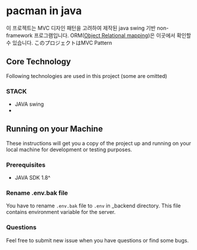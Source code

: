 # pacman in java
이 프로젝트는 MVC 디자인 패턴을 고려하여 제작된 java swing 기반 non-framework 프로그램입니다.
ORM([Object Relational mapping](https://github.com/smallThinking/pacman/blob/master/src/CharacterUML.jpg))은 이곳에서 확인할 수 있습니다.
このプロジェクトはMVC Pattern

## Core Technology
Following technologies are used in this project (some are omitted)

### STACK
- JAVA swing
- 

## Running on your Machine

These instructions will get you a copy of the project up and running on your local machine for development or testing purposes.

### Prerequisites
- JAVA SDK 1.8^


### Rename .env.bak file

You have to rename `.env.bak` file to `.env` in \_backend directory. This file contains environment variable for the server.


### Questions

Feel free to submit new issue when you have questions or find some bugs.
